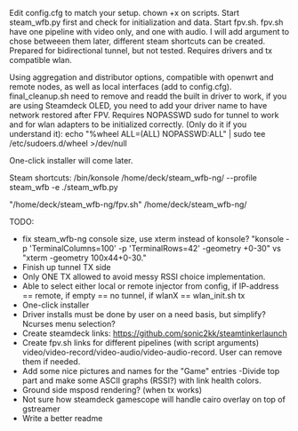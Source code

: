 Edit config.cfg to match your setup. chown +x on scripts. Start steam_wfb.py first and check for initialization and data. Start fpv.sh.
fpv.sh have one pipeline with video only, and one with audio. I will add argument to chose betweeen them later, different steam shortcuts can be created.
Prepared for bidirectional tunnel, but not tested. Requires drivers and tx compatible wlan.

Using aggregation and distributor options, compatible with openwrt and remote nodes, as well as local interfaces (add to config.cfg). final_cleanup.sh need to remove and readd the built in driver to work, if you are using Steamdeck OLED, you need to add your driver name to have network restored after FPV.
Requires NOPASSWD sudo for tunnel to work and for wlan adapters to be initialized correctly. (Only do it if you understand it):
echo "%wheel ALL=(ALL) NOPASSWD:ALL" | sudo tee /etc/sudoers.d/wheel >/dev/null

One-click installer will come later.

Steam shortcuts:
/bin/konsole
/home/deck/steam_wfb-ng/
--profile steam_wfb -e ./steam_wfb.py

"/home/deck/steam_wfb-ng/fpv.sh"
/home/deck/steam_wfb-ng/


TODO:
 - fix steam_wfb-ng console size, use xterm instead of konsole? "konsole -p 'TerminalColumns=100' -p 'TerminalRows=42' -geometry +0-30" vs "xterm -geometry 100x44+0-30."
  - Finish up tunnel TX side
  - Only ONE TX allowed to avoid messy RSSI choice implementation.
  - Able to select either local or remote injector from config, if IP-address == remote, if empty == no tunnel, if wlanX == wlan_init.sh tx
  - One-click installer
 - Driver installs must be done by user on a need basis, but simplify? Ncurses menu selection?
 - Create steamdeck links: https://github.com/sonic2kk/steamtinkerlaunch
 - Create fpv.sh links for different pipelines (with script arguments) video/video-record/video-audio/video-audio-record. User can remove them if needed.
 - Add some nice pictures and names for the "Game" entries
 -Divide top part and make some ASCII graphs (RSSI?) with link health colors.
- Ground side msposd rendering? (when tx works)
 - Not sure how steamdeck gamescope will handle cairo overlay on top of gstreamer
- Write a better readme
